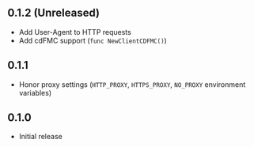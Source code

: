## 0.1.2 (Unreleased)

- Add User-Agent to HTTP requests
- Add cdFMC support (`func NewClientCDFMC()`)

## 0.1.1

- Honor proxy settings (`HTTP_PROXY`, `HTTPS_PROXY`, `NO_PROXY` environment variables)

## 0.1.0

- Initial release
